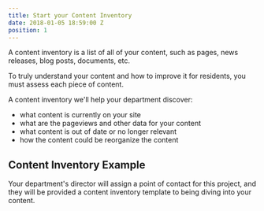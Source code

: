 ```yaml
---
title: Start your Content Inventory
date: 2018-01-05 18:59:00 Z
position: 1
---
```


A content inventory is a list of all of your content, such as pages, news releases, blog posts, documents, etc.

To truly understand your content and how to improve it for residents, you must assess each piece of content. 

A content inventory we'll help your department discover: 
* what content is currently on your site
* what are the pageviews and other data for your content
* what content is out of date or no longer relevant
* how the content could be reorganize the content 

## Content Inventory Example

Your department's director will assign a point of contact for this project, and they will be provided a content inventory template to being diving into your content. 